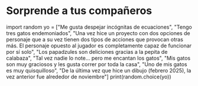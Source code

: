 # Sorprende a tus compañeros
import random
yo = ["Me gusta despejar incógnitas de ecuaciones", "Tengo tres gatos endemoniados", "Una vez hice un proyecto con dos opciones de personaje que a su vez tienen dos tipos de acciones que provocan otras más. El personaje opuesto al jugador es completamente capaz de funcionar por sí solo", "Los papadzules son deliciones gracias a la pepita de calabaza", "Tal vez nadie lo note... pero me encantan los gatos", "Mis gatos son muy graciosos y les gusta correr por toda la casa", "Uno de mis gatos es muy quisquilloso", "De la última vez que hice un dibujo (febrero 2025), la vez anterior fue alrededor de noviembre"]
print(random.choice(yo))

